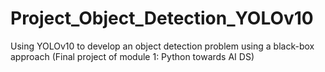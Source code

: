 # Project_Object_Detection_YOLOv10
Using YOLOv10 to develop an object detection problem using a black-box approach (Final project of module 1: Python towards AI DS)
